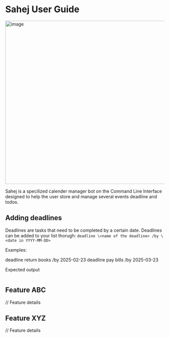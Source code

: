# Sahej User Guide
<img width="514" alt="image" src="https://github.com/user-attachments/assets/1c9120ff-6dd2-4460-8f78-3895bbbd53aa" />

Sahej is a specilized calender manager bot on the Command Line Interface designed to help the user store and manage several events deadline and todos. 

## Adding deadlines

Deadlines are tasks that need to be completed by a certain date. Deadlines can be added to your list thorugh: ```deadline \<name of the deadline> /by \<date in YYYY-MM-DD>```

Examples: 

deadline return books /by 2025-02-23
deadline pay bills /by 2025-03-23

Expected output 
```

```

## Feature ABC

// Feature details


## Feature XYZ

// Feature details
